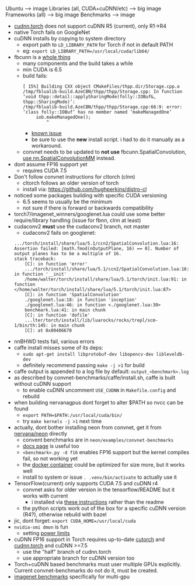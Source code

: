 
Ubuntu --> image
Libraries (all, CUDA+cuDNN/etc)  --> big image
Frameworks (all) --> big image
Benchmarks --> image


* [cudnn.torch](https://github.com/soumith/cudnn.torch) does not support cuDNN R5 (current), only R1->R4
* native Torch fails on GoogleNet
* cuDNN installs by copying to system directory
    * export path to `LD_LIBRARY_PATH` for Torch if not in default PATH
    * eg: `export LD_LIBRARY_PATH=/usr/local/cuda/lib64/`
* fbcunn is a [whole thing](https://github.com/facebook/fbcunn/blob/master/INSTALL.md)
    * many components and the build takes a while
    * min CUDA is 6.5
    * build fails:
		```text
		[ 15%] Building CXX object CMakeFiles/thpp.dir/Storage.cpp.o
		/tmp/fblualib-build.AzeCBN/thpp/thpp/Storage.cpp: In function ‘void thpp::detail::applySharingMode(folly::IOBuf&, thpp::SharingMode)’:
		/tmp/fblualib-build.AzeCBN/thpp/thpp/Storage.cpp:66:9: error: ‘class folly::IOBuf’ has no member named ‘makeManagedOne’
		     iob.makeManagedOne();
		         ^
		```
        * [known issue](https://github.com/facebook/thpp/issues/11)
        * be sure to use the **new** install script. i had to do it manually as a workaround.
    * convnet needs to be updated to **not use** fbcunn.SpatialConvolution, [use nn.SpatialConvolutionMM](https://groups.google.com/forum/?_escaped_fragment_=topic/torch7/jqNDfJIDBZU#!topic/torch7/jqNDfJIDBZU) instead.
* dont assume FP16 support yet
    * requires CUDA 7.5
* Don't follow convnet instructions for cltorch (clnn)
    * cltorch follows an older version of torch
    * install via: https://github.com/hughperkins/distro-cl
* noticed some packages building with specific CUDA versioning
    * 6.5 seems to usually be the minimum
    * not sure if there is forward or backwards compatibility
* torch7/imagenet_winners/googlenet.lua could use some better require/library handling (issue for fbnn, clnn at least)
* cudaconv2 **must** use the cudaconv2 branch, not master
    * cudaconv2 fails on googlenet:
    ```
    .../torch/install/share/lua/5.1/ccn2/SpatialConvolution.lua:16: Assertion failed: [math.fmod(nOutputPlane, 16) == 0]. Number of output planes has to be a multiple of 16.
	stack traceback:
		[C]: in function 'error'
		.../torch/install/share/lua/5.1/ccn2/SpatialConvolution.lua:16: in function '__init'
		/home/walter/torch/install/share/lua/5.1/torch/init.lua:91: in function </home/walter/torch/install/share/lua/5.1/torch/init.lua:87>
		[C]: in function 'SpatialConvolution'
		./googlenet.lua:18: in function 'inception'
		./googlenet.lua:46: in function <./googlenet.lua:30>
		benchmark.lua:41: in main chunk
		[C]: in function 'dofile'
		...lter/torch/install/lib/luarocks/rocks/trepl/scm-1/bin/th:145: in main chunk
		[C]: at 0x00406670
	```
* nnBHWD tests fail, various errors
* caffe install misses some of its deps:
    * `sudo apt-get install libprotobuf-dev libopencv-dev libleveldb-dev`
    * definitely recommend passing `make -j >1` for build
* caffe output is appended to a log file by default: `output_<benchmark>.log`
* as described by convnet-benchmarks/caffe/install.sh, caffe is built without cuDNN support
    * to enable cuDNN uncomment `USE_CUDNN` in `Makefile.config` and rebuild
* when building nervanagpus dont forget to alter $PATH so nvcc can be found
    * `export PATH=$PATH:/usr/local/cuda/bin/`
    * try `make kernels -j >1` next time
* actually, dont bother installing neon from convnet, get it from [nervana/neon](https://github.com/NervanaSystems/neon) directly
    * convent benchmarks are in `neon/examples/convnet-benchmarks`
    * [docs page](http://neon.nervanasys.com/docs/latest/installation.html) is useful too
    * `<benchmark>.py -d f16` enables FP16 support but the kernel compiles fail, so not working yet
    * the [docker container](https://hub.docker.com/r/kaixhin/cuda-neon/) could be optimized for size more, but it works well
    * install to system or issue `. .venv/bin/activate` to actually use it
* TensorFlow(current) only supports CUDA 7.5 and cuDNN r4
    * convnet asks for older version in the tensorflow/README but it works with current
        * i installed via [these instructions](https://www.tensorflow.org/versions/r0.8/get_started/os_setup.html#pip-installation) rather than the readme
    * the python scripts work out of the box for a specific cuDNN version (R4?), otherwise rebuild with bazel
* jic, dont forget: `export CUDA_HOME=/usr/local/cuda`
* `nvidia-smi dmon` is fun
    * setting [power limits](https://www.ibm.com/support/knowledgecenter/SSFHY8_5.4.0/com.ibm.cluster.essl.v5r4.essl100.doc/am5gr_nvidcap.htm)
* cuDNN FP16 support in Torch requires up-to-date [cutorch](https://github.com/torch/cutorch) and [cudnn.torch](https://github.com/soumith/cudnn.torch) and cuDNN >=7.5
    * use the "half" branch of cudnn.torch
    * use appropriate branch for cuDNN version too
* Torch+cuDNN based benchmarks must user multiple GPUs explicitly. Current convnet-benchmarks do not do it, must be created.
* [imagenet benchmarks](https://github.com/soumith/imagenet-multiGPU.torch) specifically for multi-gpu
